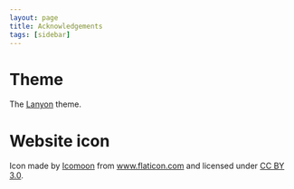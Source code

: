 ```yaml
---
layout: page
title: Acknowledgements
tags: [sidebar]
---
```


# Theme

The [Lanyon](https://github.com/poole/lanyon) theme.

# Website icon

<div>Icon made by <a href="http://www.flaticon.com/authors/icomoon" title="Icomoon">Icomoon</a> from <a href="http://www.flaticon.com" title="Flaticon">www.flaticon.com</a> and licensed under <a href="http://creativecommons.org/licenses/by/3.0/" title="Creative Commons BY 3.0">CC BY 3.0</a>.</div>
